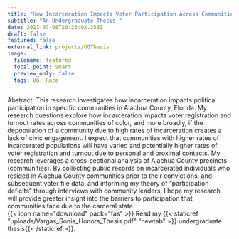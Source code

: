 ```yaml
---
title: "How Incarceration Impacts Voter Participation Across Communities"
subtitle: "An Undergraduate Thesis "
date: 2021-07-08T20:25:02.353Z
draft: false
featured: false
external_link: projects/UGThesis
image:
  filename: featured
  focal_point: Smart
  preview_only: false
  tags: UG, Race
---
```

Abstract: This research investigates how incarceration impacts political participation in specific communities in Alachua County, Florida. My research questions explore how incarceration impacts voter registration and turnout rates across communities of color, and more broadly, if the depopulation of a community due to high rates of incarceration creates a lack of civic engagement. I expect that communities with higher rates of incarcerated populations will have varied and potentially higher rates of voter registration and turnout due to personal and proximal contacts. My research leverages a cross-sectional analysis of Alachua County precincts (communities). By collecting public records on incarcerated individuals who resided in Alachua County communities prior to their convictions, and subsequent voter file data, and informing my theory of “participation deficits” through interviews with community leaders, I hope my research will provide greater insight into the barriers to participation that communities face due to the carceral state.\
{{< icon name="download" pack="fas" >}} Read  my {{< staticref "uploads/Vargas_Sonia_Honors_Thesis.pdf" "newtab" >}} undergraduate thesis{{< /staticref >}}.